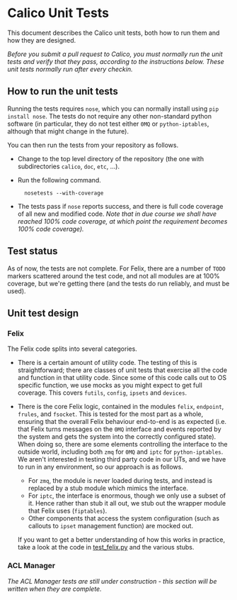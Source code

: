 # Calico Unit Tests
This document describes the Calico unit tests, both how to run them and how they are designed.

*Before you submit a pull request to Calico, you must normally run the unit tests and verify that they pass, according to the instructions below. These unit tests normally run after every checkin.*

## How to run the unit tests
Running the tests requires `nose`, which you can normally install using `pip install nose`. The tests do not require any other non-standard python software (in particular, they do not test either `0MQ` or `python-iptables`, although that might change in the future).

You can then run the tests from your repository as follows.

* Change to the top level directory of the repository (the one with subdirectories `calico`, `doc`, `etc`, ...).

* Run the following command.

        nosetests --with-coverage

* The tests pass if `nose` reports success, and there is full code coverage of all new and modified code. *Note that in due course we shall have reached 100% code coverage, at which point the requirement becomes 100% code coverage).*

## Test status
As of now, the tests are not complete. For Felix, there are a number of `TODO` markers scattered around the test code, and not all modules are at 100% coverage, but we're getting there (and the tests do run reliably, and must be used).

## Unit test design
### Felix
The Felix code splits into several categories.

* There is a certain amount of utility code. The testing of this is straightforward; there are classes of unit tests that exercise all the code and function in that utility code. Since some of this code calls out to OS specific function, we use mocks as you might expect to get full coverage. This covers `futils`, `config`, `ipsets` and `devices`.

* There is the core Felix logic, contained in the modules `felix`, `endpoint`, `frules`, and `fsocket`. This is tested for the most part as a whole, ensuring that the overall Felix behaviour end-to-end is as expected (i.e. that Felix turns messages on the `0MQ` interface and events reported by the system and gets the system into the correctly configured state). When doing so, there are some elements controlling the interface to the outside world, including both `zmq` for `0MQ` and `iptc` for `python-iptables`. We aren't interested in testing third party code in our UTs, and we have to run in any environment, so our approach is as follows.

    * For `zmq`, the module is never loaded during tests, and instead is replaced by a stub module which mimics the interface.
    * For `iptc`, the interface is enormous, though we only use a subset of it. Hence rather than stub it all out, we stub out the wrapper module that Felix uses (`fiptables`).
    * Other components that access the system configuration (such as callouts to `ipset` management function) are mocked out.

    If you want to get a better understanding of how this works in practice, take a look at the code in [test_felix.py](../calico/felix/test/test_felix.py) and the various stubs.


### ACL Manager
*The ACL Manager tests are still under construction - this section will be written when they are complete.*

